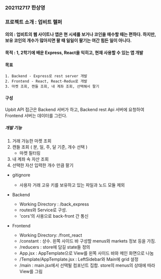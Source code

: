 ### 202112717 한상영

### 프로젝트 소개 : 업비트 헬퍼

#### 의의 : 업비트의 웹 사이트나 앱은 현 시세를 보거나 코인을 매수할 때는 편하다. 하지만, 보유 코인의 개수가 많아지면 팔 때 일일이 팔기는 여간 힘든 일이 아니다.
#### 목적 : 1, 2학기에 배운 Express, React을 익히고, 현재 사용할 수 있는 앱 개발


####  목표
    1. Backend - Express로 rest server 개발
    2. Frontend - React, React-Redux로 개발
    3. 마켓 조회, 캔들 조회, 내 계좌 조회, 선택해서 팔기


#### 구성
Upbit API 접근은 Backend 서버가 하고, Backend rest Api 서버에 요청하여 Frontend 서버는 데이터를 그린다.

##### 개발 기능
1. 거래 가능한 마켓 조회
2. 캔들 조회 ( 분, 일, 주, 달 기준, 개수 선택 ) 
   * 마켓 필터링
3. 내 계좌 속 자산 조회
4. 선택한 자산 입력한 개수 만큼 팔기


* gitignore
  * 사용자 거래 고유 키를 보유하고 있는 파일과 노드 모듈 제외
* Backend
  * Working Directory : /back_express
  * routes와 Service로 구성. 
  * 'cors'의 사용으로 back-front 간 통신
  
* Frontend 
  * Working Directory: /front_react
  * /constant : 상수. 왼쪽 사이드 바 구성할 menus와 markets 정보 등을 가짐.
  * /reducers : store에 담길 state들 정의
  * App.jsx : AppTemplate으로 View를 왼쪽 사이드 바와 메인 화면으로 나눔
  * /Template/AppTemplate.jsx : LeftSidebar와 Main에 grid 설정
  * /main : main.jsx에서 선택될 컴포넌트 집합. store의 menus의 상태에 따라 View를 그림

